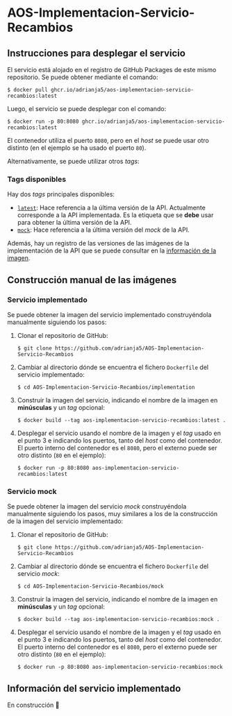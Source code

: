# AOS-Implementacion-Servicio-Recambios

## Instrucciones para desplegar el servicio

El servicio está alojado en el registro de GitHub Packages de este mismo repositorio. Se puede obtener mediante el comando:
```console
$ docker pull ghcr.io/adrianja5/aos-implementacion-servicio-recambios:latest
```

Luego, el servicio se puede desplegar con el comando:
```console
$ docker run -p 80:8080 ghcr.io/adrianja5/aos-implementacion-servicio-recambios:latest
```
El contenedor utiliza el puerto `8080`, pero en el *host* se puede usar otro distinto (en el ejemplo se ha usado el puerto `80`).

Alternativamente, se puede utilizar otros *tags*:

### Tags disponibles

Hay dos *tags* principales disponibles:

  - [`latest`](https://github.com/adrianja5/AOS-Implementacion-Servicio-Recambios/blob/main/implementation/Dockerfile): Hace referencia a la última versión de la API. Actualmente corresponde a la API implementada. Es la etiqueta que se **debe** usar para obtener la última versión de la API.
  - [`mock`](https://github.com/adrianja5/AOS-Implementacion-Servicio-Recambios/blob/main/mock/Dockerfile): Hace referencia a la última versión del *mock* de la API.

Además, hay un registro de las versiones de las imágenes de la implementación de la API que se puede consultar en la [información de la imagen](https://github.com/adrianja5/AOS-Implementacion-Servicio-Recambios/pkgs/container/aos-implementacion-servicio-recambios).

## Construcción manual de las imágenes

### Servicio implementado

Se puede obtener la imagen del servicio implementado construyéndola manualmente siguiendo los pasos:

1. Clonar el repositorio de GitHub:
   ```console
   $ git clone https://github.com/adrianja5/AOS-Implementacion-Servicio-Recambios
   ```
2. Cambiar al directorio dónde se encuentra el fichero `Dockerfile` del servicio implementado:
   ```console
   $ cd AOS-Implementacion-Servicio-Recambios/implementation
   ```
3. Construir la imagen del servicio, indicando el nombre de la imagen en **minúsculas** y un *tag* opcional:
   ```console
   $ docker build --tag aos-implementacion-servicio-recambios:latest .
   ```
4. Desplegar el servicio usando el nombre de la imagen y el *tag* usado en el punto 3 e indicando los puertos, tanto del *host* 
   como del contenedor. El puerto interno del contenedor es el `8080`, pero el externo puede ser otro distinto (`80` en el ejemplo):
   ```console
   $ docker run -p 80:8080 aos-implementacion-servicio-recambios:latest
   ```

### Servicio mock

Se puede obtener la imagen del servicio *mock* construyéndola manualmente siguiendo los pasos, muy similares a los de la construcción de la imagen del servicio implementado:

1. Clonar el repositorio de GitHub:
   ```console
   $ git clone https://github.com/adrianja5/AOS-Implementacion-Servicio-Recambios
   ```
2. Cambiar al directorio dónde se encuentra el fichero `Dockerfile` del servicio *mock*:
   ```console
   $ cd AOS-Implementacion-Servicio-Recambios/mock
   ```
3. Construir la imagen del servicio, indicando el nombre de la imagen en **minúsculas** y un *tag* opcional:
   ```console
   $ docker build --tag aos-implementacion-servicio-recambios:mock .
   ```
4. Desplegar el servicio usando el nombre de la imagen y el *tag* usado en el punto 3 e indicando los puertos, tanto del *host* 
   como del contenedor. El puerto interno del contenedor es el `8080`, pero el externo puede ser otro distinto (`80` en el ejemplo):
   ```console
   $ docker run -p 80:8080 aos-implementacion-servicio-recambios:mock
   ```

## Información del servicio implementado

En construcción 🚧
